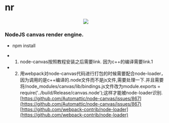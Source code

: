 # nr  

<div style="display: flex; justify-content: center">
  <image src="./images/logo.png"/>
</div>

### NodeJS canvas render engine.

* npm install  
  
  
  
* 1. node-canvas按照教程安装之后需要link. 因为c++的编译需要link.1  
* 2. 用webpack对node-canvas代码进行打包的时候需要配合node-loader，因为调用的是c++编译的.node文件而不是js文件,需要处理一下.并且需要将/node_modules/canvas/lib/bindings.js文件改为module.exports = require('../build/Release/canvas.node');这样才能被node-loader识别.  
[https://github.com/Automattic/node-canvas/issues/867](https://github.com/Automattic/node-canvas/issues/867)  
[https://github.com/webpack-contrib/node-loader](https://github.com/webpack-contrib/node-loader)  